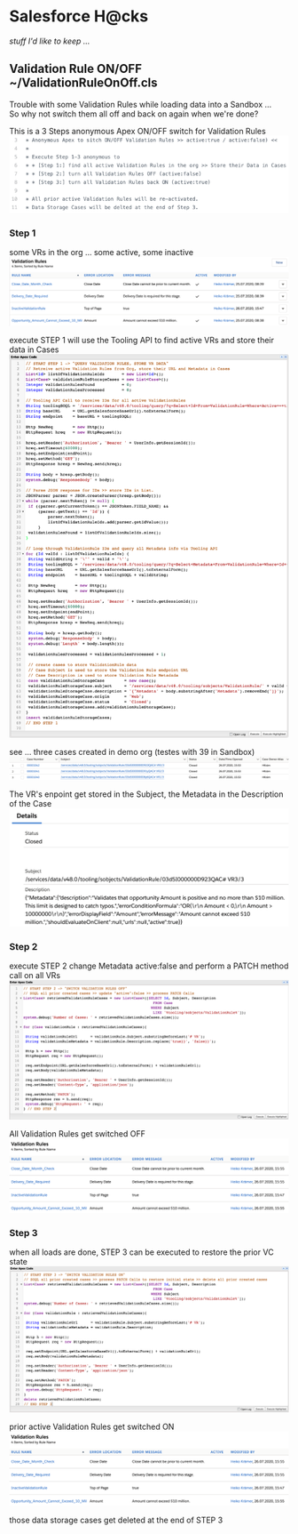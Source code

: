 # Salesforce H@cks
*stuff I'd like to keep …* 

## Validation Rule ON/OFF ~/ValidationRuleOnOff.cls
Trouble with some Validation Rules while loading data into a Sandbox …  
So why not switch them all off and back on again when we're done?

This is a 3 Steps anonymous Apex ON/OFF switch for Validation Rules  
![comments](https://github.com/HeikoKramer/sfhcks/blob/master/img/comments.png)

### Step 1 
some VRs in the org … some active, some inactive  
![vrBefore](https://github.com/HeikoKramer/sfhcks/blob/master/img/vrBefore.png)

execute STEP 1 will use the Tooling API to find active VRs and store their data in Cases   
![step1](https://github.com/HeikoKramer/sfhcks/blob/master/img/step1.png)

see … three cases created in demo org (testes with 39 in Sandbox)  
![cases](https://github.com/HeikoKramer/sfhcks/blob/master/img/cases.png)

The VR's enpoint get stored in the Subject, the Metadata in the Description of the Case  
![caseDetail](https://github.com/HeikoKramer/sfhcks/blob/master/img/caseDetail.png)

### Step 2
execute STEP 2 change Metadata active:false and perform a PATCH method call on all VRs  
![step2](https://github.com/HeikoKramer/sfhcks/blob/master/img/step2.png)

All Validation Rules get switched OFF  
![vrWhile](https://github.com/HeikoKramer/sfhcks/blob/master/img/vrWhile.png)

### Step 3
when all loads are done, STEP 3 can be executed to restore the prior VC state  
![step3](https://github.com/HeikoKramer/sfhcks/blob/master/img/step3.png)

prior active Validation Rules get switched ON  
![vrWhile](https://github.com/HeikoKramer/sfhcks/blob/master/img/vrWhile.png)

those data storage cases get deleted at the end of STEP 3 
